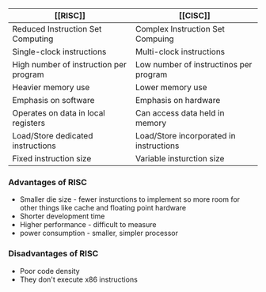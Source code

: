 | [[RISC]] | [[CISC]] |
|------|------|
| Reduced Instruction Set Computing | Complex Instruction Set Compuing |
| Single-clock instructions | Multi-clock instructions |
| High number of instruction per program | Low number of instructinos per program |
| Heavier memory use | Lower memory use |
| Emphasis on software | Emphasis on hardware |
| Operates on data in local registers | Can access data held in memory |
| Load/Store dedicated instructions | Load/Store incorporated in instructions |
| Fixed instruction size | Variable insturction size |

### Advantages of RISC
* Smaller die size - fewer insturctions to implement so more room for other things like cache and floating point hardware
* Shorter development time
* Higher performance - difficult to measure
* power consumption - smaller, simpler processor

### Disadvantages of RISC
* Poor code density
* They don't execute x86 instructions